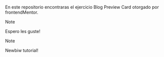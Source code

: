 En este repositorio encontraras el ejercicio Blog Preview Card otorgado por frontendMentor.

>[!NOTE]
Espero les guste!

>[!NOTE]
Newbiw tutorial!